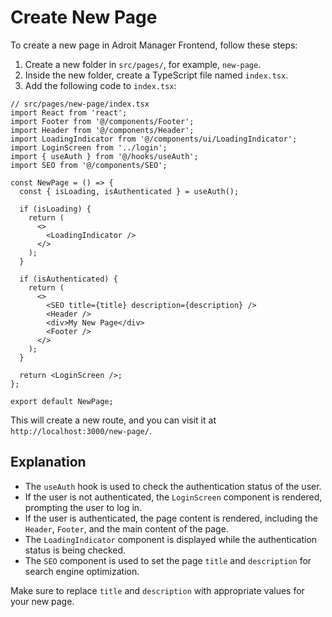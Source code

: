# Create New Page

To create a new page in Adroit Manager Frontend, follow these steps:

1. Create a new folder in `src/pages/`, for example, `new-page`.
2. Inside the new folder, create a TypeScript file named `index.tsx`.
3. Add the following code to `index.tsx`:

```tsx
// src/pages/new-page/index.tsx
import React from 'react';
import Footer from '@/components/Footer';
import Header from '@/components/Header';
import LoadingIndicator from '@/components/ui/LoadingIndicator';
import LoginScreen from '../login';
import { useAuth } from '@/hooks/useAuth';
import SEO from '@/components/SEO';

const NewPage = () => {
  const { isLoading, isAuthenticated } = useAuth();

  if (isLoading) {
    return (
      <>
        <LoadingIndicator />
      </>
    );
  }

  if (isAuthenticated) {
    return (
      <>
        <SEO title={title} description={description} />
        <Header />
        <div>My New Page</div>
        <Footer />
      </>
    );
  }

  return <LoginScreen />;
};

export default NewPage;
```

This will create a new route, and you can visit it at `http://localhost:3000/new-page/`.

## Explanation

- The `useAuth` hook is used to check the authentication status of the user.
- If the user is not authenticated, the `LoginScreen` component is rendered, prompting the user to log in.
- If the user is authenticated, the page content is rendered, including the `Header`, `Footer`, and the main content of the page.
- The `LoadingIndicator` component is displayed while the authentication status is being checked.
- The `SEO` component is used to set the page `title` and `description` for search engine optimization.

Make sure to replace `title` and `description` with appropriate values for your new page.